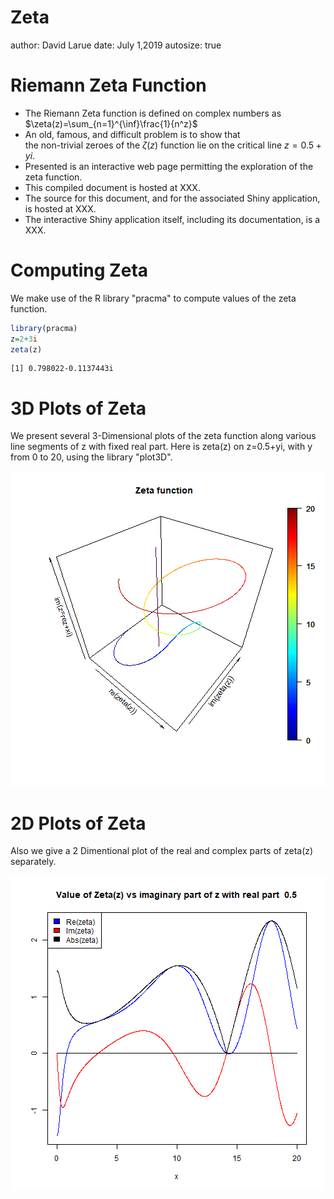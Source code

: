 Zeta
========================================================
author: David Larue
date: July 1,2019
autosize: true

Riemann Zeta Function
========================================================

- The Riemann Zeta function is defined on complex numbers as $\zeta(z)=\sum_{n=1}^{\inf}\frac{1}{n^z}$
- An old, famous, and difficult problem is to show that  
  the non-trivial zeroes of the $\zeta(z)$ function lie on the critical line $z=0.5+yi$.
- Presented is an interactive web page permitting the exploration of the zeta function. 
- This compiled document is hosted at XXX.
- The source for this document, and for the associated Shiny application, is hosted at XXX.
- The interactive Shiny application itself, including its documentation, is a XXX.

Computing Zeta
========================================================

We make use of the R library "pracma" to compute values of the zeta function.


```r
library(pracma)
z=2+3i
zeta(z)
```

```
[1] 0.798022-0.1137443i
```

3D Plots of Zeta
========================================================

We present several 3-Dimensional plots of the zeta function along various line segments of z with fixed real part. Here is zeta(z) on z=0.5+yi,  with y from 0 to 20, using the library "plot3D".

![plot of chunk unnamed-chunk-2](Zeta-figure/unnamed-chunk-2-1.png)

2D Plots of Zeta
========================================================

Also we give a 2 Dimentional plot of the real and complex parts of zeta(z) separately.

![plot of chunk unnamed-chunk-3](Zeta-figure/unnamed-chunk-3-1.png)
